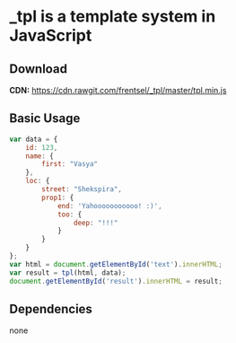# _tpl is a template system in JavaScript

## Download
**CDN:** https://cdn.rawgit.com/frentsel/_tpl/master/tpl.min.js

## Basic Usage

```javascript
var data = {
    id: 123,
    name: {
        first: "Vasya"
    },
    loc: {
        street: "Shekspira",
        prop1: {
            end: 'Yahooooooooooo! :)',
            too: {
                deep: "!!!"
            }
        }
    }
};
var html = document.getElementById('text').innerHTML;
var result = tpl(html, data);
document.getElementById('result').innerHTML = result;
```

## Dependencies

none